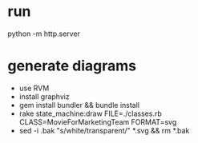 # run

python -m http.server

# generate diagrams

- use RVM
- install graphviz
- gem install bundler && bundle install
- rake state_machine:draw FILE=./classes.rb CLASS=MovieForMarketingTeam FORMAT=svg 
- sed -i .bak "s/white/transparent/" *.svg && rm *.bak
